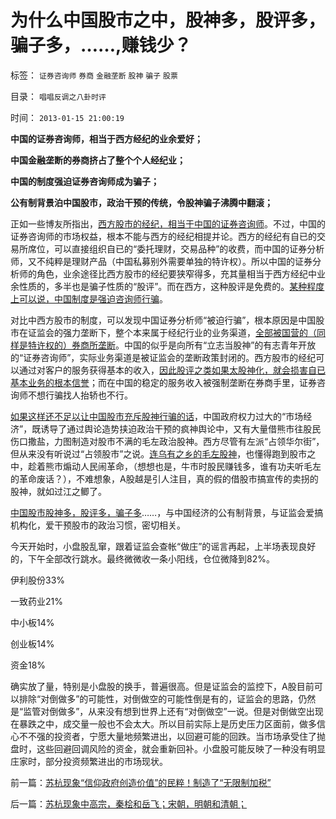 # 为什么中国股市之中，股神多，股评多，骗子多，……,赚钱少？

标签： `证券咨询师` `券商` `金融垄断` `股神` `骗子` `股票` 

目录： `唱唱反调之八卦时评`

时间： `2013-01-15 21:00:19`

**中国的证券咨询师，相当于西方经纪的业余爱好；**

**中国金融垄断的券商挤占了整个个人经纪业；**

**中国的制度强迫证券咨询师成为骗子；**

**公有制背景泊中国股市，政治干预的传统，令股神骗子沸腾中翻滚；**

正如一些博友所指出，[西方股市的经纪，相当于中国的证券咨询师](../../../2013/1/14/习惯计划经济的专家，忍受不了股民有钱赚.md)。不过，中国的证券咨询师的市场权益，根本不能与西方的经纪相提并论。西方的经纪有自已的交易所席位，可以直接组织自已的“委托理财，交易品种”的收费，而中国的证券分析师，又不纯粹是理财产品（中国私募别外需要单独的特许权）。所以中国的证券分析师的角色，业余途径比西方股市的经纪要狭窄得多，充其量相当于西方经纪中业余性质的，多半也是骗子性质的“股评”。而在西方，这种股评是免费的。[某种程度上可以说，中国制度是强迫咨询师行骗](../../../2012/1/7/“选择命运盒子的技术”和“打破命运盒子的科学”.md)。

对比中西方股市的制度，可以发现中国证券分析师“被迫行骗”，根本原因是中国股市在证监会的强力垄断下，整个本来属于经纪行业的业务渠道，[全部被国营的（同样是特许权的）券商所垄断](../../../2012/12/20/股票市场的消费者是谁？机构化为何恶毒？.md)。中国的似乎是向所有“立志当股神”的有志青年开放的“证券咨询师”，实际业务渠道是被证监会的垄断政策封闭的。西方股市的经纪可以通过对客户的服务获得基本的收入，[因此股评之类如果太股神化，就会损害自已基本业务的根本信誉](../../../2011/12/28/天灾人祸妖孽生；凡有股灾多股神；.md)；而在中国的稳定的服务收入被强制垄断在券商手里，证券咨询师不想行骗找人抬轿也不行。

[如果这样还不足以让中国股市充斥股神行骗的话](../../../2011/12/29/A股百态是中国民主进程的活沙盘;中国国民民主素质确实低.md)，中国政府权力过大的“市场经济”，既诱导了通过舆论造势挟迫政治干预的疯神舆论中，又有大量借熊市往股民伤口撒盐，力图制造对股市不满的毛左政治股神。西方尽管有左派“占领华尔街”，但从来没有听说过“占领股市”之说。[连乌有之乡的毛左股神](../../../2011/12/28/防左，防贼，防股神.md)，也懂得跑到股市之中，趁着熊市煽动人民闹革命，（想想也是，牛市时股民赚钱多，谁有功夫听毛左的革命废话？），不难想象，A股越是引人注目，真的假的借股市搞宣传的卖拐的股神，就如过江之鲫了。

[中国股市股神多，股评多，骗子多](../../../2011/12/28/季节性股神现象：算命神棍和股神半仙.md)……，与中国经济的公有制背景，与证监会爱搞机构化，爱干预股市的政治习惯，密切相关。

今天开始时，小盘股乱窜，跟着证监会查帐“做庄”的谣言再起，上半场表现良好的，下午全部改行跳水。最终微微收一条小阳线，仓位微降到82%。

伊利股份33%

一致药业21%

中小板14%

创业板14%

资金18%

确实放了量，特别是小盘股的换手，普遍很高。但是证监会的监控下，A股目前可以排除“对倒做多”的可能性，对倒做空的可能性倒是有的，证监会的思路，仍然是“监管对倒做多”，从来没有想到世界上还有“对倒做空”一说。但是对倒做空出现在暴跌之中，成交量一般也不会太大。所以目前实际上是历史压力区面前，做多信心不不强的投资者，宁愿大量地频繁进出，以回避可能的回跌。当市场承受住了抛盘时，这些回避回调风险的资金，就会重新回补。小盘股可能反映了一种没有明显庄家时，部分投资频繁进出的市场现状。



前一篇：[苏杭现象“信仰政府创造价值”的民粹！制造了“无限制加税”](../../../2013/1/15/苏杭现象“信仰政府创造价值”的民粹！制造了“无限制加税”.md)

后一篇：[苏杭现象中高宗，秦桧和岳飞；宋朝，明朝和清朝；](../../../2013/1/16/苏杭现象中高宗，秦桧和岳飞；宋朝，明朝和清朝；.md)